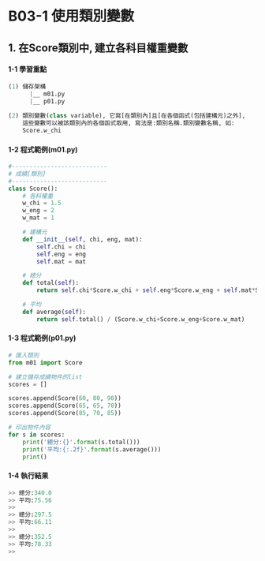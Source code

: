 # B03-1 使用類別變數


## 1. 在Score類別中, 建立各科目權重變數

#### 1-1 學習重點
``` python
(1) 儲存架構
      |__ m01.py
      |__ p01.py
      
(2) 類別變數(class variable), 它寫[在類別內]且[在各個函式(包括建構元)之外], 
    這些變數可以被該類別內的各個函式取用, 寫法是:類別名稱.類別變數名稱, 如:
    Score.w_chi
```

#### 1-2 程式範例(m01.py)

``` python
#---------------------------
# 成績[類別]
#---------------------------
class Score():
    # 各科權重
    w_chi = 1.5
    w_eng = 2
    w_mat = 1

    # 建構元
    def __init__(self, chi, eng, mat):
        self.chi = chi
        self.eng = eng
        self.mat = mat

    # 總分
    def total(self):
        return self.chi*Score.w_chi + self.eng*Score.w_eng + self.mat*Score.w_mat

    # 平均
    def average(self):
        return self.total() / (Score.w_chi+Score.w_eng+Score.w_mat)
```


#### 1-3 程式範例(p01.py)

``` python
# 匯入類別
from m01 import Score

# 建立儲存成績物件的list
scores = []

scores.append(Score(60, 80, 90))
scores.append(Score(65, 65, 70))
scores.append(Score(85, 70, 85))

# 印出物件內容
for s in scores:
    print('總分:{}'.format(s.total()))
    print('平均:{:.2f}'.format(s.average()))
    print()
```


#### 1-4 執行結果
``` python
>> 總分:340.0
>> 平均:75.56
>> 
>> 總分:297.5
>> 平均:66.11
>> 
>> 總分:352.5
>> 平均:78.33
>>
```
